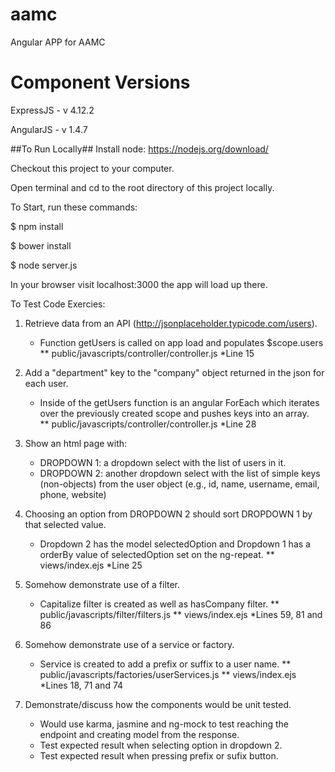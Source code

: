 # aamc
Angular APP for AAMC

# Component Versions

ExpressJS - v 4.12.2

AngularJS - v 1.4.7

##To Run Locally##
Install node: https://nodejs.org/download/

Checkout this project to your computer.

Open terminal and cd to the root directory of this project locally.

To Start, run these commands:

$ npm install

$ bower install

$ node server.js

In your browser visit localhost:3000 the app will load up there.

To Test Code Exercies:

1)  Retrieve data from an API (http://jsonplaceholder.typicode.com/users).
	- Function getUsers is called on app load and populates $scope.users  
	** public/javascripts/controller/controller.js  *Line 15

2)  Add a "department" key to the "company" object returned in the json for each user.
	- Inside of the getUsers function is an angular ForEach which iterates over the previously created scope and pushes keys into an array.  
	** public/javascripts/controller/controller.js  *Line 28

3) Show an html page with:
	-  DROPDOWN 1: a dropdown select with the list of users in it.
	-  DROPDOWN 2: another dropdown select with the list of simple keys (non-objects) from the user object (e.g., id, name, username, email, phone, website)

4) Choosing an option from DROPDOWN 2 should sort DROPDOWN 1 by that selected value.
	- Dropdown 2 has the model selectedOption and Dropdown 1 has a orderBy value of selectedOption set on the ng-repeat. 
	** views/index.ejs  *Line 25

5) Somehow demonstrate use of a filter.
	- Capitalize filter is created as well as hasCompany filter.
	** public/javascripts/filter/filters.js
	** views/index.ejs  *Lines 59, 81 and 86

6) Somehow demonstrate use of a service or factory.
	- Service is created to add a prefix or suffix to a user name.
	** public/javascripts/factories/userServices.js
	** views/index.ejs  *Lines 18, 71 and 74

7) Demonstrate/discuss how the components would be unit tested.
	- Would use karma, jasmine and ng-mock to test reaching the endpoint and creating model from the response.
	- Test expected result when selecting option in dropdown 2.
	- Test expected result when pressing prefix or sufix button.
